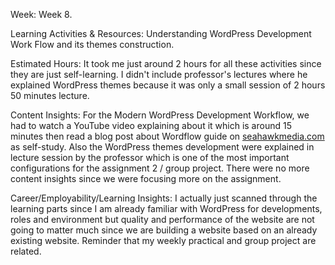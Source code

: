 Week: Week 8.

Learning Activities & Resources: Understanding WordPress Development Work Flow and its themes construction.

Estimated Hours: It took me just around 2 hours for all these activities since they are just self-learning. I didn't include professor's lectures where he explained WordPress themes because it was only a small session of 2 hours 50 minutes lecture. 

Content Insights: For the Modern WordPress Development Workflow, we had to watch a YouTube video explaining about it which is around 15 minutes then read a blog post about Wordflow guide on [seahawkmedia.com](https://seahawkmedia.com/wordpress/wordpress-development-workflow/) as self-study. Also the WordPress themes development were explained in lecture session by the professor which is one of the most important configurations for the assignment 2 / group project. There were no more content insights since we were focusing more on the assignment.

Career/Employability/Learning Insights: I actually just scanned through the learning parts since I am already familiar with WordPress for developments, roles and environment but quality and performance of the website are not going to matter much since we are building a website based on an already existing website. Reminder that my weekly practical and group project are related.
